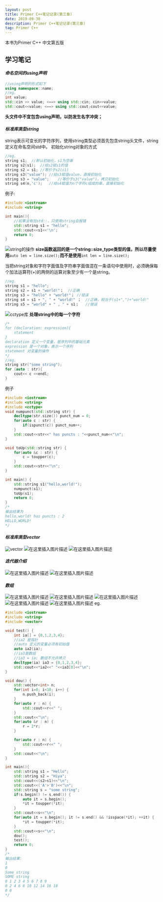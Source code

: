 ```yaml
---
layout: post
title: Primer C++笔记记录(第三章)
date: 2019-09-30
description: Primer C++笔记记录(第三章)
tag: Primer C++
---
```

本书为Primer C++ 中文第五版
## 学习笔记
#### *命名空间的using声明*
```C++
//using声明的形式如下
using namespace::name;
//eg.
int value;
std::cin >> value; <==> using std::cin; cin>>value;
std::cout<<value; <==> using std::cout;cout<<value;
```
**头文件中不宜包含using声明，以防发生名字冲突；**
#### *标准库类型string*
string表示可变长的字符序列，使用string类型必须首先包含string头文件，string定义在命名空间std中。
初始化string对象的方式
```C++
//eg.
string s1;	//默认初始化，s1为空串
string s2(s1);	//给s2赋s1的值
string s2 = s1;	//等价于s2(s1)
string s3("value");	//给s3赋值value，直接初始化
string s3 = "value";	//等价于s3("value")，拷贝初始化
string s4(n,'c');	//给s4赋值为n个字符c组成的串，直接初始化
```
例子:

```C++
#include <iostream>
#include <string>

int main(){
    //如果没有加std::，只使用string会报错
    std::string s1 = "hello";
    std::cout<<s1<<'\n';
    return 0;
}

```

![string的操作](https://img-blog.csdnimg.cn/20190930105349798.png?x-oss-process=image/watermark,type_ZmFuZ3poZW5naGVpdGk,shadow_10,text_aHR0cHM6Ly9ibG9nLmNzZG4ubmV0L3FxXzQyNjg1MDEy,size_16,color_FFFFFF,t_70)
**size函数返回的是一个string::size_type类型的值，所以尽量使用**`auto len = line.size();`**而不是使用**`int len = line.size();`

当把string对象和字符字面值及字符串字面值混在一条语句中使用时，必须确保每个加法运算符(+)的两侧的运算对象至少有一个是string。
```C++
//eg.
string s1 = "hello";
string s2 = s1 + "world!"；	//正确
string s3 = "hello" + "world!"；	//错误
string s4 = s1 + ", " + "world!" ；	//正确，相当于(s1+",")+"world!"
string s5 = "world" + " , " + s1；	//错误
```
![cctype库](https://img-blog.csdnimg.cn/2019093011565299.png?x-oss-process=image/watermark,type_ZmFuZ3poZW5naGVpdGk,shadow_10,text_aHR0cHM6Ly9ibG9nLmNzZG4ubmV0L3FxXzQyNjg1MDEy,size_16,color_FFFFFF,t_70)
**处理string中的每一个字符**

```C++
/*
for (declaration: expression){
	statement
}
declaration 定义一个变量，是序列中的基础元素
expression 是一个对象，表示一个序列
statement 对变量的操作
*/
//eg.
string str("some string");
for (auto : str){
	cout<< c <<endl;
}
```
例子

```C++
#include <iostream>
#include <string>
#include <cctype>
void numpunct(std::string str) {
    decltype(str.size()) punct_num = 0;
    for(auto c : str) {
        if(ispunct(c)) punct_num++;
    }
    std::cout<<str<<" has puncts : "<<punct_num<<"\n";
}

void toUp(std::string str) {
    for(auto &c : str) {
        c = toupper(c);
    }
    std::cout<<str<<"\n";
}

int main() {
    std::string s1("hello,world!");
    numpunct(s1);
    toUp(s1);
    return 0;
}
/*
输出结果为
hello,world! has puncts : 2
HELLO,WORLD!
*/
```

#### *标准库类型vector*
![vector](https://img-blog.csdnimg.cn/20191009162646141.png)
![在这里插入图片描述](https://img-blog.csdnimg.cn/20191009163438421.png?x-oss-process=image/watermark,type_ZmFuZ3poZW5naGVpdGk,shadow_10,text_aHR0cHM6Ly9ibG9nLmNzZG4ubmV0L3FxXzQyNjg1MDEy,size_16,color_FFFFFF,t_70)
![在这里插入图片描述](https://img-blog.csdnimg.cn/20191009164953228.png?x-oss-process=image/watermark,type_ZmFuZ3poZW5naGVpdGk,shadow_10,text_aHR0cHM6Ly9ibG9nLmNzZG4ubmV0L3FxXzQyNjg1MDEy,size_16,color_FFFFFF,t_70)
#### *迭代器介绍*
![在这里插入图片描述](https://img-blog.csdnimg.cn/20191009165737356.png?x-oss-process=image/watermark,type_ZmFuZ3poZW5naGVpdGk,shadow_10,text_aHR0cHM6Ly9ibG9nLmNzZG4ubmV0L3FxXzQyNjg1MDEy,size_16,color_FFFFFF,t_70)
![在这里插入图片描述](https://img-blog.csdnimg.cn/20191009172733190.png)
#### *数组*
![在这里插入图片描述](https://img-blog.csdnimg.cn/20191009175301252.png)
![在这里插入图片描述](https://img-blog.csdnimg.cn/20191010095434707.png)
![在这里插入图片描述](https://img-blog.csdnimg.cn/20191010095448323.png)
![在这里插入图片描述](https://img-blog.csdnimg.cn/20191010095359550.png)
![在这里插入图片描述](https://img-blog.csdnimg.cn/20191010101619622.png?x-oss-process=image/watermark,type_ZmFuZ3poZW5naGVpdGk,shadow_10,text_aHR0cHM6Ly9ibG9nLmNzZG4ubmV0L3FxXzQyNjg1MDEy,size_16,color_FFFFFF,t_70)
eg.
```C++
#include <iostream>
#include <string>
#include <vector>

void test() {
    int ia[] = {0,1,2,3,4};
    //ia2 是指针
    //auto 定义的变量必须有初始值
    auto ia2(ia);
    //ia3是数组
    //ia3 = ia; 数组不允许拷贝
    decltype(ia) ia3 = {0,1,2,3,4};
    std::cout<<*ia2<<" "<<ia3[0]<<"\n";
}

void dou() {
    std::vector<int> n;
    for(int i=0; i<10; i++) {
        n.push_back(i);
    }
    for(auto r : n) {
        std::cout<<r<<" ";
    }
    std::cout<<"\n";
    for(auto &r : n) {
        r = 2*r;
    }

    for(auto r : n) {
        std::cout<<r<<" ";
    }
    std::cout<<"\n";
}

int main(){
    std::string s1 = "Hello";
    std::string s2 = "Hiya";
    std::cout<<(s2>s1)<<"\n";
    std::cout<<('A'>'B')<<"\n";
    std::string s = "some string";
    if(s.begin() != s.end()) {
        auto it = s.begin();
        *it = toupper(*it);
    }
    std::cout<<s<<"\n";
    for(auto it = s.begin(); it != s.end() && !isspace(*it); ++it) {
        *it = toupper(*it);
    }
    std::cout<<s<<"\n";
    dou();
    test();
    return 0;
}
/*
输出结果:
1
0
Some string
SOME string
0 1 2 3 4 5 6 7 8 9 
0 2 4 6 8 10 12 14 16 18 
0 0
*/
```
